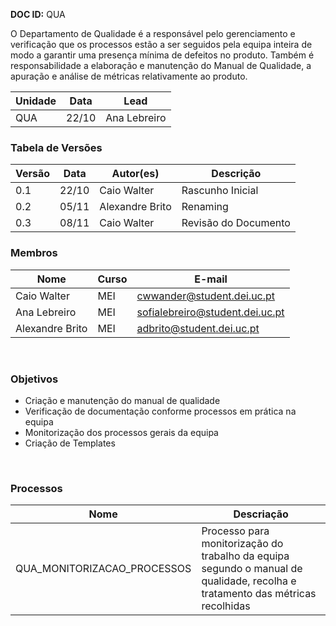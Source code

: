 **DOC ID:** QUA

O Departamento de Qualidade é a responsável pelo gerenciamento e verificação que os processos estão a ser seguidos pela equipa inteira de modo a garantir uma presença mínima de defeitos no produto. Também é responsabilidade a elaboração e manutenção do Manual de Qualidade, a apuração e análise de métricas relativamente ao produto.  


| Unidade | Data | Lead
|---|---|---
| QUA | 22/10 | Ana Lebreiro

### **Tabela de Versões**

| Versão | Data | Autor(es) | Descrição
|---|---|---|---
| 0.1 | 22/10 | Caio Walter | Rascunho Inicial
| 0.2 | 05/11 | Alexandre Brito | Renaming
| 0.3 | 08/11 | Caio Walter | Revisão do Documento |

### **Membros**

| Nome | Curso | E-mail
|---|---|---
| Caio Walter | MEI | cwwander@student.dei.uc.pt
| Ana Lebreiro | MEI | sofialebreiro@student.dei.uc.pt
| Alexandre Brito | MEI | adbrito@student.dei.uc.pt
</br>

### **Objetivos**
- Criação e manutenção do manual de qualidade
- Verificação de documentação conforme processos em prática na equipa
- Monitorização dos processos gerais da equipa
- Criação de Templates
</br>

### **Processos**

| Nome | Descriação |
|---|---|
| QUA_MONITORIZACAO_PROCESSOS | Processo para monitorização do trabalho da equipa segundo o manual de qualidade, recolha e tratamento das métricas recolhidas |

